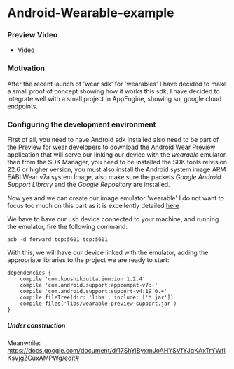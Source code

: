 Android-Wearable-example
========================

### Preview Video

- [Video](https://drive.google.com/file/d/0B62SZ3WRM2R2SVZRMTlseW1mWGM/edit?usp=sharing)


### Motivation

After the recent launch of 'wear sdk' for 'wearables' I have  decided to make a small proof of concept showing how it works this sdk, I have decided to integrate well with a small project in AppEngine, showing so, google cloud endpoints.

### Configuring the development environment 

First of all, you need to have Android sdk installed also need to be part of the Preview for wear developers to download the [Android Wear Preview](http://developer.android.com/wear/preview/signup.html) application that will serve our linking our device with the _wearable_ emulator, then from the SDK Manager, you need to be installed the SDK tools reivision 22.6 or higher version, you must also install the Android system image ARM EABI Wear v7a system Image, also make sure the packets _Google Android Support Library_ and the _Google Repository_ are installed.

Now yes and we can create our image emulator 'wearable' I do not want to focus too much on this part as it is excellently detailed [here](http://developer.android.com/wear/preview/start.html)

We have to have our usb device connected to your machine, and running the emulator, fire the following command:

```adb -d forward tcp:5601 tcp:5601```

With this, we will have our device linked with the emulator, adding the appropriate libraries to the project we are ready to start:

```javscript
dependencies {
    compile 'com.koushikdutta.ion:ion:1.2.4'
    compile 'com.android.support:appcompat-v7:+'
    compile 'com.android.support:support-v4:19.0.+'
    compile fileTree(dir: 'libs', include: ['*.jar'])
    compile files('libs/wearable-preview-support.jar')
}
```


##### Under construction
Meanwhile: https://docs.google.com/document/d/17ShYiByxmJoAHYSVfYJqKAxTrYWflKsVjgZCuxAMPWg/edit#
